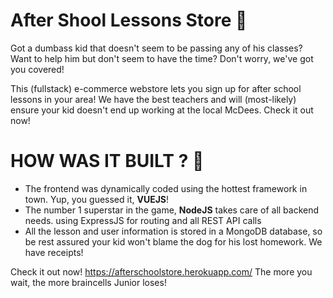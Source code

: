 # After Shool Lessons Store :school:

Got a dumbass kid that doesn't seem to be passing any of his classes? Want to help him but don't seem to have the time? Don't worry, we've got you covered!

This (fullstack) e-commerce webstore lets you sign up for after school lessons in your area! We have the best teachers and will (most-likely) ensure your kid doesn't end up working at the local McDees. Check it out now!

# HOW WAS IT BUILT ? :hammer:
* The frontend was dynamically coded using the hottest framework in town. Yup, you guessed it, **VUEJS**!
* The number 1 superstar in the game, **NodeJS** takes care of all backend needs. using ExpressJS for routing and all REST API calls
* All the lesson and user information is stored in a MongoDB database, so be rest assured your kid won't blame the dog for his lost homework. We have receipts!


Check it out now! https://afterschoolstore.herokuapp.com/  The more you wait, the more braincells Junior loses!
